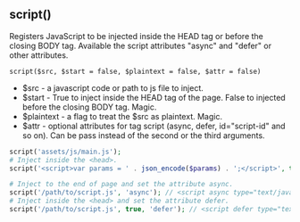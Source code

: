 ## script()
Registers JavaScript to be injected inside the HEAD tag or before the closing BODY tag. Available the script attributes "async" and "defer" or other attributes.

```script($src, $start = false, $plaintext = false, $attr = false)```
- $src - a javascript code or path to js file to inject.
- $start - True to inject inside the HEAD tag of the page. False to injected before the closing BODY tag. Magic.
- $plaintext - a flag to treat the $src as plaintext. Magic.
- $attr - optional attributes for tag script (async, defer, id="script-id" and so on). Can be pass instead of the second or the third arguments. 

```php
script('assets/js/main.js'); 
# Inject inside the <head>.
script('<script>var params = ' . json_encode($params) . ';</script>', true); 

# Inject to the end of page and set the attribute async.
script('/path/to/script.js', 'async'); // <script async type="text/javascript" src="/path/to/script.js"></script>
# Inject inside the <head> and set the attribute defer.
script('/path/to/script.js', true, 'defer'); // <script defer type="text/javascript" src="/path/to/script.js"></script>
```

